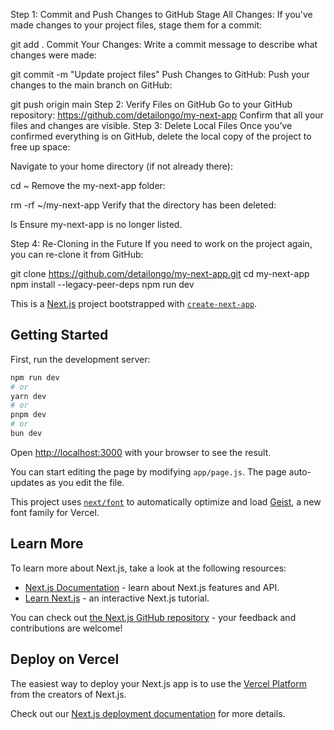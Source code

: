 Step 1: Commit and Push Changes to GitHub
Stage All Changes: If you've made changes to your project files, stage them for a commit:

git add .
Commit Your Changes: Write a commit message to describe what changes were made:

git commit -m "Update project files"
Push Changes to GitHub: Push your changes to the main branch on GitHub:

git push origin main
Step 2: Verify Files on GitHub
Go to your GitHub repository:
https://github.com/detailongo/my-next-app
Confirm that all your files and changes are visible.
Step 3: Delete Local Files
Once you’ve confirmed everything is on GitHub, delete the local copy of the project to free up space:

Navigate to your home directory (if not already there):

cd ~
Remove the my-next-app folder:

rm -rf ~/my-next-app
Verify that the directory has been deleted:

ls
Ensure my-next-app is no longer listed.

Step 4: Re-Cloning in the Future
If you need to work on the project again, you can re-clone it from GitHub:

git clone https://github.com/detailongo/my-next-app.git
cd my-next-app
npm install --legacy-peer-deps
npm run dev


This is a [Next.js](https://nextjs.org) project bootstrapped with [`create-next-app`](https://github.com/vercel/next.js/tree/canary/packages/create-next-app).

## Getting Started

First, run the development server:

```bash
npm run dev
# or
yarn dev
# or
pnpm dev
# or
bun dev
```

Open [http://localhost:3000](http://localhost:3000) with your browser to see the result.

You can start editing the page by modifying `app/page.js`. The page auto-updates as you edit the file.

This project uses [`next/font`](https://nextjs.org/docs/app/building-your-application/optimizing/fonts) to automatically optimize and load [Geist](https://vercel.com/font), a new font family for Vercel.

## Learn More

To learn more about Next.js, take a look at the following resources:

- [Next.js Documentation](https://nextjs.org/docs) - learn about Next.js features and API.
- [Learn Next.js](https://nextjs.org/learn) - an interactive Next.js tutorial.

You can check out [the Next.js GitHub repository](https://github.com/vercel/next.js) - your feedback and contributions are welcome!

## Deploy on Vercel

The easiest way to deploy your Next.js app is to use the [Vercel Platform](https://vercel.com/new?utm_medium=default-template&filter=next.js&utm_source=create-next-app&utm_campaign=create-next-app-readme) from the creators of Next.js.

Check out our [Next.js deployment documentation](https://nextjs.org/docs/app/building-your-application/deploying) for more details.
